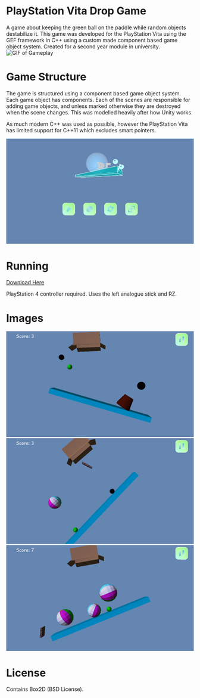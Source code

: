 # PlayStation Vita Drop Game
A game about keeping the green ball on the paddle while random objects destabilize it. This game was developed for the PlayStation Vita using the GEF framework in C++ using a custom made component based game object system. Created for a second year module in university.
![GIF of Gameplay](https://raw.githubusercontent.com/giodestone/ps-vita-drop-game/master/Images/GIF.gif)

# Game Structure
The game is structured using a component based game object system. Each game object has components. Each of the scenes are responsible for adding game objects, and unless marked otherwise they are destroyed when the scene changes. This was modelled heavily after how Unity works.

As much modern C++ was used as possible, however the PlayStation Vita has limited support for C++11 which excludes smart pointers.

![Main Menu Screen](https://raw.githubusercontent.com/giodestone/ps-vita-drop-game/master/Images/MainMenuScreen.jpg)

# Running
[Download Here](https://github.com/giodestone/ps-vita-drop-game/releases/tag/1.0.0)

PlayStation 4 controller required. Uses the left analogue stick and RZ.

# Images
![Screenshot of Gameplay 1](https://raw.githubusercontent.com/giodestone/ps-vita-drop-game/master/Images/Image1.jpg)
![Screenshot of Gameplay 2](https://raw.githubusercontent.com/giodestone/ps-vita-drop-game/master/Images/Image2.jpg)
![Screenshot of Gameplay 3](https://raw.githubusercontent.com/giodestone/ps-vita-drop-game/master/Images/Image3.jpg)

# License
Contains Box2D (BSD License).

